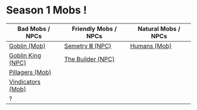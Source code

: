 # Season 1 Mobs !

Bad Mobs / NPCs                   | Friendly Mobs / NPCs          | Natural Mobs / NPCs     |
--------------------------------- | ----------------------------- | ----------------------- |
[Goblin (Mob)](#goblin)           | [Semetry 𝐈𝐈 (NPC)](#semetry)   | [Humans (Mob)](#humans) |
[Goblin King (NPC)](#goblinking)  | [The Builder (NPC)](#builder) |                         |
[Pillagers (Mob)](#pillagers)     |                               |                         |
[Vindicators (Mob)](#vindicators) |                               |                         |
?                                 |                               |                         |
